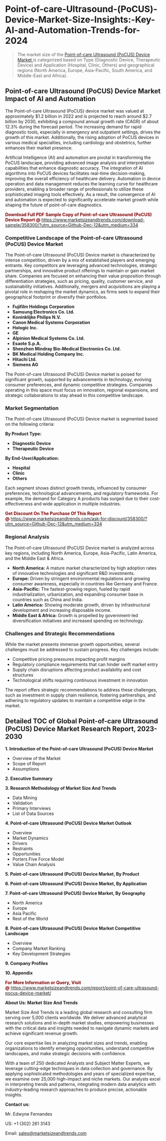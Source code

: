 <H1>Point-of-care-Ultrasound-(PoCUS)-Device-Market-Size-Insights:-Key-AI-and-Automation-Trends-for-2024</H1><blockquote><p>The market size of the <a href="https://www.marketsizeandtrends.com/download-sample/358300/?utm_source=Github-Dec-12&amp;utm_medium=334" target="_blank">Point-of-care Ultrasound (PoCUS) Device Market </a>is categorized based on Type (Diagnostic Device, Therapeutic Device) and Application (Hospital, Clinic, Others) and geographical regions (North America, Europe, Asia-Pacific, South America, and Middle-East and Africa).</p></blockquote><p><h2>Point-of-care Ultrasound (PoCUS) Device Market Impact of AI and Automation</h2><p>The Point-of-care Ultrasound (PoCUS) device market was valued at approximately $1.2 billion in 2022 and is projected to reach around $2.7 billion by 2030, exhibiting a compound annual growth rate (CAGR) of about 12.3% during the forecast period. The increasing demand for rapid diagnostic tools, especially in emergency and outpatient settings, drives the growth of this market. Additionally, the rising adoption of PoCUS devices in various medical specialties, including cardiology and obstetrics, further enhances their market presence.</p><p>Artificial Intelligence (AI) and automation are pivotal in transforming the PoCUS landscape, providing advanced image analysis and interpretation capabilities that enhance diagnostic accuracy. The integration of AI algorithms into PoCUS devices facilitates real-time decision-making, improving the overall efficiency of healthcare delivery. Automation in device operation and data management reduces the learning curve for healthcare providers, enabling a broader range of professionals to utilize these sophisticated imaging tools effectively. As a result, the convergence of AI and automation is expected to significantly accelerate market growth while shaping the future of point-of-care diagnostics.</p></p><p><strong><span style="color: #800000;">Download Full PDF Sample Copy of Point-of-care Ultrasound (PoCUS) Device Report @</span>&nbsp;</strong><a href="https://www.marketsizeandtrends.com/download-sample/358300/?utm_source=Github-Dec-12&amp;utm_medium=334">https://www.marketsizeandtrends.com/download-sample/358300/?utm_source=Github-Dec-12&amp;utm_medium=334</a></p><h3>Competitive Landscape of the Point-of-care Ultrasound (PoCUS) Device Market</h3><p>The Point-of-care Ultrasound (PoCUS) Device market is characterized by intense competition, driven by a mix of established players and emerging entrants. Key competitors are leveraging advanced technologies, strategic partnerships, and innovative product offerings to maintain or gain market share. Companies are focused on enhancing their value proposition through differentiation strategies, such as pricing, quality, customer service, and sustainability initiatives. Additionally, mergers and acquisitions are playing a pivotal role in reshaping the market dynamics, as firms seek to expand their geographical footprint or diversify their portfolios.</p><p><strong><p><ul><li>Fujifilm Holdings Corporation </li><li> Samsung Electronics Co. Ltd. </li><li> Koninklijke Philips N.V. </li><li> Canon Medical Systems Corporation </li><li> Hologic Inc. </li><li> GE </li><li> Alpinion Medical Systems Co. Ltd. </li><li> Esaote S.p.A. </li><li> Shenzhen Mindray Bio-Medical Electronics Co. Ltd. </li><li> BK Medical Holding Company Inc. </li><li> Hitachi Ltd. </li><li> Siemens AG</p></li></ul></p></strong></p><p>The Point-of-care Ultrasound (PoCUS) Device market is poised for significant growth, supported by advancements in technology, evolving consumer preferences, and dynamic competitive strategies. Companies operating in this space must focus on innovation, regional expansions, and strategic collaborations to stay ahead in this competitive landscape.</p><h3>Market Segmentation</h3><p>The Point-of-care Ultrasound (PoCUS) Device market is segmented based on the following criteria:</p><p><strong>By Product Type:</strong></p><p><strong><p><ul><li>Diagnostic Device </li><li> Therapeutic Device</p></li></ul></p></strong></p><p><strong>By End-User/Application:</strong></p><p><strong><p><ul><li>Hospital </li><li> Clinic </li><li> Others</p></li></ul></p></strong></p><p>Each segment shows distinct growth trends, influenced by consumer preferences, technological advancements, and regulatory frameworks. For example, the demand for Category A products has surged due to their cost-effectiveness and wide application in multiple industries.</p><p><strong><span style="color: #800000;">Get Discount On The Purchase Of This Report @&nbsp;</span></strong><a href="https://www.marketsizeandtrends.com/ask-for-discount/358300/?utm_source=Github-Dec-12&amp;utm_medium=334">https://www.marketsizeandtrends.com/ask-for-discount/358300/?utm_source=Github-Dec-12&amp;utm_medium=334</a></p><h3>Regional Analysis</h3><p>The Point-of-care Ultrasound (PoCUS) Device market is analyzed across key regions, including North America, Europe, Asia-Pacific, Latin America, and the Middle East &amp; Africa.</p><ul><li><strong>North America:</strong> A mature market characterized by high adoption rates of innovative technologies and significant R&amp;D investments.</li><li><strong>Europe:</strong> Driven by stringent environmental regulations and growing consumer awareness, especially in countries like Germany and France.</li><li><strong>Asia-Pacific:</strong> The fastest-growing region, fueled by rapid industrialization, urbanization, and expanding consumer base in countries such as China and India.</li><li><strong>Latin America:</strong> Showing moderate growth, driven by infrastructural development and increasing disposable income.</li><li><strong>Middle East &amp; Africa:</strong> Growth is propelled by government-led diversification initiatives and increased spending on technology.</li></ul><h3>Challenges and Strategic Recommendations</h3><p>While the market presents immense growth opportunities, several challenges must be addressed to sustain progress. Key challenges include:</p><ul><li>Competitive pricing pressures impacting profit margins</li><li>Regulatory compliance requirements that can hinder swift market entry</li><li>Supply chain disruptions affecting product availability and cost structures</li><li>Technological shifts requiring continuous investment in innovation</li></ul><p>The report offers strategic recommendations to address these challenges, such as investment in supply chain resilience, fostering partnerships, and adhering to regulatory updates to maintain a competitive edge in the market.</p><h2>Detailed TOC of Global Point-of-care Ultrasound (PoCUS) Device Market Research Report, 2023-2030</h2><p><strong>1. Introduction of the Point-of-care Ultrasound (PoCUS) Device Market</strong></p><ul><li>Overview of the Market</li><li>Scope of Report</li><li>Assumptions&nbsp;</li></ul><p><strong>2. Executive Summary</strong></p><p><strong>3. Research Methodology of <strong>Market Size And Trends</strong></strong></p><ul><li>Data Mining</li><li>Validation</li><li>Primary Interviews</li><li>List of Data Sources&nbsp;</li></ul><p><strong>4. Point-of-care Ultrasound (PoCUS) Device Market Outlook</strong></p><ul><li>Overview</li><li>Market Dynamics</li><li>Drivers</li><li>Restraints</li><li>Opportunities</li><li>Porters Five Force Model</li><li>Value Chain Analysis&nbsp;</li></ul><p><strong>5. Point-of-care Ultrasound (PoCUS) Device Market, By Product</strong></p><p><strong>6. Point-of-care Ultrasound (PoCUS) Device Market, By Application</strong></p><p><strong>7. Point-of-care Ultrasound (PoCUS) Device Market, By Geography</strong></p><ul><li>North America</li><li>Europe</li><li>Asia Pacific</li><li>Rest of the World&nbsp;</li></ul><p><strong>8. Point-of-care Ultrasound (PoCUS) Device Market Competitive Landscape</strong></p><ul><li>Overview</li><li>Company Market Ranking</li><li>Key Development Strategies&nbsp;</li></ul><p><strong>9. Company Profiles</strong></p><p><strong>10. Appendix</strong></p><p><strong><span style="color: #800000;">For More Information or Query, Visit @&nbsp;</span></strong><a href="https://www.marketsizeandtrends.com/report/point-of-care-ultrasound-pocus-device-market/">https://www.marketsizeandtrends.com/report/point-of-care-ultrasound-pocus-device-market/</a></p><p></p><p><strong>About Us:&nbsp;Market Size And Trends</strong></p><p>Market Size And Trends&nbsp;is a leading global research and consulting firm serving over 5,000 clients worldwide. We deliver advanced analytical research solutions and in-depth market studies, empowering businesses with the critical data and insights needed to navigate dynamic markets and achieve significant revenue growth.</p><p>Our core expertise lies in analyzing market sizes and trends, enabling organizations to identify emerging opportunities, understand competitive landscapes, and make strategic decisions with confidence.</p><p>With a team of 250 dedicated Analysts and Subject Matter Experts, we leverage cutting-edge techniques in data collection and governance. By applying sophisticated methodologies and years of specialized expertise, we examine over 25,000 high-impact and niche markets. Our analysts excel in interpreting trends and patterns, integrating modern data analytics with industry-leading research approaches to produce precise, actionable insights.</p><p><strong>Contact us:</strong></p><p>Mr. Edwyne Fernandes</p><p>US: +1 (302) 261 3143</p><p>Email: <a href="mailto:sales@marketsizeandtrends.com">sales@marketsizeandtrends.com</a>&nbsp;</p>
